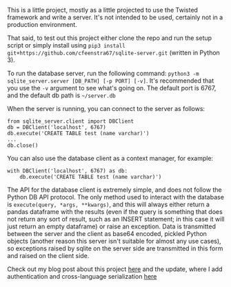 This is a little project, mostly as a little projected to use the Twisted framework and write a server. It's not intended to be used, certainly not in a production environment.

That said, to test out this project either clone the repo and run the setup script or simply install using `pip3 install git+https://github.com/cfeenstra67/sqlite-server.git` (written in Python 3).

To run the database server, run the following command: `python3 -m sqlite_server.server [DB_PATH] [-p PORT] [-v]`. It's recommended that you use the `-v` argument to see what's going on. The default port is 6767, and the default db path is `~/server.db`

When the server is running, you can connect to the server as follows:
```
from sqlite_server.client import DBClient
db = DBClient('localhost', 6767)
db.execute('CREATE TABLE test (name varchar)')
...
db.close()
```

You can also use the database client as a context manager, for example:
```
with DBClient('localhost', 6767) as db:
	db.execute('CREATE TABLE test (name varchar)')
```
The API for the database client is extremely simple, and does not follow the Python DB API protocol. The only method used to interact with the database is `execute(query, *args, **kwargs)`, and this will always either return a pandas dataframe with the results (even if the query is something that does not return any sort of result, such as an INSERT statement; in this case it will just return an empty dataframe) or raise an exception. Data is transmitted between the server and the client as base64 encoded, pickled Python objects (another reason this server isn't suitable for almost any use cases), so exceptions raised by sqlite on the server side are transmitted in this form and raised on the client side.

Check out my blog post about this project [here](http://www.codeandramblings.com/index.php/2017/11/08/using-python-and…se-server-update/) and the update, where I add authentication and cross-language serialization [here](http://www.codeandramblings.com/index.php/2017/11/08/using-python-and-twisted-to-write-a-simple-sqlite-database-server-update/)